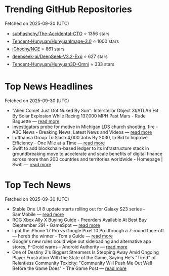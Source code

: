 # Trending GitHub Repositories
Fetched on 2025-09-30 (UTC)

- [subhashchy/The-Accidental-CTO](https://github.com/subhashchy/The-Accidental-CTO) ⭐ 1356 stars
- [Tencent-Hunyuan/HunyuanImage-3.0](https://github.com/Tencent-Hunyuan/HunyuanImage-3.0) ⭐ 1000 stars
- [iChochy/NCE](https://github.com/iChochy/NCE) ⭐ 861 stars
- [deepseek-ai/DeepSeek-V3.2-Exp](https://github.com/deepseek-ai/DeepSeek-V3.2-Exp) ⭐ 627 stars
- [Tencent-Hunyuan/Hunyuan3D-Omni](https://github.com/Tencent-Hunyuan/Hunyuan3D-Omni) ⭐ 333 stars

# Top News Headlines
Fetched on 2025-09-30 (UTC)
- "Alien Comet Just Got Nuked By Sun": Interstellar Object 3I/ATLAS Hit By Solar Explosion While Racing 137,000 MPH Past Mars - Rude Baguette — [read more](https://www.rudebaguette.com/en/2025/09/alien-comet-just-got-nuked-by-sun-interstellar-object-3i-atlas-hit-by-solar-explosion-while-racing-137000-mph-past-mars/)
- Investigators probe for motive in Michigan LDS church shooting, fire - ABC News - Breaking News, Latest News and Videos — [read more](https://abcnews.go.com/US/investigators-probe-motive-michigan-church-shooting-fire/story?id\\u003d126030281)
- Lufthansa Group To Slash 4,000 Jobs By 2030, In Bid to Improve Efficiency - One Mile at a Time — [read more](https://onemileatatime.com/news/lufthansa-group-slash-thousands-jobs-improve-efficiency/)
- Swift to add blockchain-based ledger to its infrastructure stack in groundbreaking move to accelerate and scale benefits of digital finance across more than 200 countries and territories worldwide - Homepage | Swift — [read more](https://www.swift.com/news-events/press-releases/swift-add-blockchain-based-ledger-its-infrastructure-stack-groundbreaking-move-accelerate-and-scale-benefits-digital-finance)

# Top Tech News
Fetched on 2025-09-30 (UTC)
- Stable One UI 8 update starts rolling out for Galaxy S23 series - SamMobile — [read more](https://www.sammobile.com/news/galaxy-s23-stable-one-ui-8-update-released/)
- ROG Xbox Ally X Buying Guide - Preorders Available At Best Buy (September 29) - GameSpot — [read more](https://www.gamespot.com/articles/rog-xbox-ally-preorder-guide/1100-6535007/)
- I put the iPhone 17 Pro vs Google Pixel 10 Pro through a 7-round face-off — here’s the winner - Tom's Guide — [read more](https://www.tomsguide.com/phones/iphones/i-put-the-iphone-17-pro-vs-google-pixel-10-pro-through-a-7-round-face-off-heres-the-winner)
- Google's new rules could wipe out sideloading and alternative app stores, F-Droid warns - Android Authority — [read more](https://www.androidauthority.com/f-droid-google-developer-verification-rules-warning-3601860/)
- One of Destiny 2's Biggest Streamers Is Stepping Away Amid Ongoing Player Frustration With the State of the Game, Saying He's "Tired" of Relentless Community Toxicity: "Community Will Push Me Out Well Before the Game Does" - The Game Post — [read more](https://thegamepost.com/destiny-2-biggest-streamers-stepping-away-game-tired-community-toxicity/)
